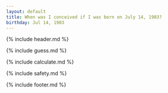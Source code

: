 ```yaml
---
layout: default
title: When was I conceived if I was born on July 14, 1903?
birthday: Jul 14, 1903
---
```


{% include header.md %}

{% include guess.md %}

{% include calculate.md %}

{% include safety.md %}

{% include footer.md %}



